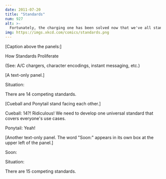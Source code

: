 ```yaml
---
date: 2011-07-20
title: "Standards"
num: 927
alt: >-
  Fortunately, the charging one has been solved now that we've all standardized on mini-USB. Or is it micro-USB? Shit.
img: https://imgs.xkcd.com/comics/standards.png
---
```

[Caption above the panels:]

How Standards Proliferate

(See: A/C chargers, character encodings, instant messaging, etc.)

[A text-only panel.]

Situation:

There are 14 competing standards.

[Cueball and Ponytail stand facing each other.]

Cueball: 14?! Ridiculous! We need to develop one universal standard that covers everyone's use cases.

Ponytail: Yeah!

[Another text-only panel. The word "Soon:" appears in its own box at the upper left of the panel.]

Soon:

Situation:

There are 15 competing standards.